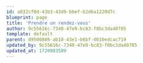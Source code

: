 ```yaml
---
id: a832cf0d-43b3-43d9-bbef-b2d6a1220d7c
blueprint: page
title: 'Prendre un rendez-vous'
author: 9c55616c-7340-47e9-bc83-f0bc3da40785
template: default
parent: d9500886-ab18-43e1-b6bf-d610edcac719
updated_by: 9c55616c-7340-47e9-bc83-f0bc3da40785
updated_at: 1720983589
---
```

